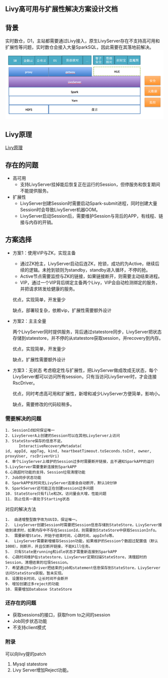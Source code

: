## Livy高可用与扩展性解决方案设计文档

## 背景
实时数仓，D1，主站都需要通过Livy接入，原生LivyServer存在不支持高可用和扩展性等问题，实时数仓会接入大量SparkSQL，因此需要在其落地前解决。
![Livy.png | center](Livy.png)

## Livy原理

[Livy原理](Livy原理篇.md)
## 存在的问题
* 高可用
    * 支持LivyServer挂掉能后恢复正在运行的Session，但停服务和恢复期间不能提供服务。
* 扩展性
    * LivyServer创建Session时需要启动Spark-submit进程，同时创建大量Session时会导致LivyServer机器OOM。
    * LivyServer启动Session后，需要维护Session与背后的APP，有线程、链接与内存的开销。

## 方案选择
* 方案1：使用VIP与ZK，实现主备
    * 通过ZK抢主，LivyServer启动后连ZK，抢锁，成功的为Active，继续后续的逻辑。未抢到锁则为standby，standby进入循环，不停的抢。
    * Active节点需要监控与ZK的链接，如果链接断开，则需要主动结束进程。
    * VIP，通过一个VIP背后绑定主备两个Livy，VIP会自动检测绑定的服务，并把请求转发给健康的服务。

    优点，实现简单，开发量少

    缺点，部署较复杂，依赖vip，扩展性需要额外设计

* 方案2：主主全量

    两个LivyServer同时提供服务，背后通过statestore同步，LivyServer把状态存储到statestore，并不停的从statestore获取session，并recovery到内存。

	优点，实现简单，开发量少

	缺点，扩展性需要额外设计

* 方案3：无状态
    考虑稳定性与扩展性，把LivyServer做成改成无状态，每个LivyServer都可以访问所有session，只有当访问LivyServer时，才会连接RscDriver。

    优点，同时考虑高可用和扩展性，新增和减少LivyServer方便简单，影响小。

    缺点，需要修改的代码较稍多。

### 需要解决的问题
```
1. SessionId如何保证唯一
2. LivyServerA上创建的Session可以在其他LivyServer上访问
3. StateStore保存的信息不足。
	  InteractiveRecoveryMetadata(
id, appId, appTag, kind, heartbeatTimeout.toSeconds.toInt, owner, proxyUser, rscDriverUri)
4. 单个LivyServer上维护的Session过多时需要断开链接，且不通知SparkAPP的运行
5.LivyServer需要重新连接到SparkAPP
6.心跳超时功能的支持，Session垃圾清理功能
7. Job同步状态功能
8. SparkAPP长时间无LivyServer连接会自动断开，默认10分钟
9. SparkServer还可能正在创建session过多问题
10. StateStore只有file和ZK，访问量会大增，性能问题
11. 防止任务一直处于Starting状态
```

对应的解决方法

```
1.	由递增整型数字改为UUID，保证唯一。
2.	LivyServer创建Session时需要把Session信息存储到StateStore，LivyServer接收到请求时，如果内存中不存在SessionId，则需要到StateStore中获取SessionInfo。
3.	需要新增State，开始于结束时间，心跳时间，appInfo等。
4.	LivyServer需要新增缓存Session功能，如果维护的Session个数超过配置值（默认1000），则断开，并且仅断开链接，不能Kill任务。
5.	只有State是running和idle状态才需重新连接到SparkAPP
6. 心跳时间维护在statestore，LivyServer定期扫描StateStore，清理超时的Session，清理结束的垃圾Session。
7. 希望通过RscDriver把结束的job和statement信息保存到StateStore，LivyServer访问StateStore获取。暂未实现。
8. 设置较长时间，让长时间不会断开
9. 增加创建过多reject的功能
10. 需要增加Database StateStore
```
### 还存在的问题
* 获取sessions的接口，获取from to之间的session
* Job同步状态功能
* 不支持client模式

### 附录
可以向livy提的patch

1.	Mysql statestore
2.	Livy Server增加Reject功能。
